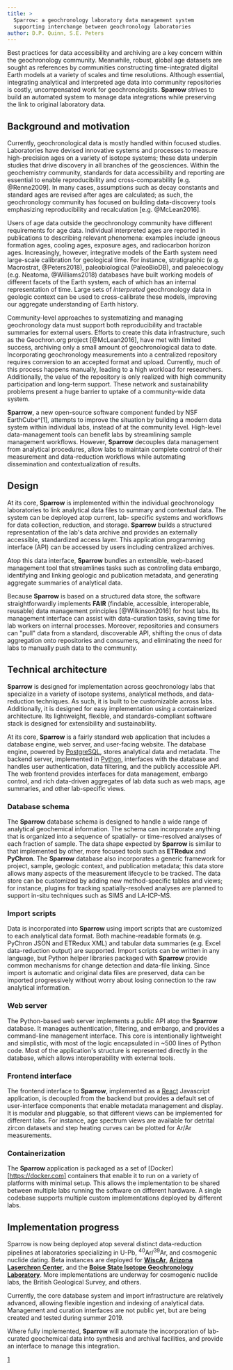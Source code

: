 ```yaml
---
title: >
  Sparrow: a geochronology laboratory data management system
  supporting interchange between geochronology laboratories
author: D.P. Quinn, S.E. Peters
---
```


Best practices for data accessibility and archiving are a key concern within
the geochronology community. Meanwhile, robust, global age datasets are sought
as references by communities constructing time-integrated digital Earth models
at a variety of scales and time resolutions. Although essential, integrating
analytical and interpreted age data into community repositories is costly,
uncompensated work for geochronologists. **Sparrow** strives to build an
automated system to manage data integrations while preserving the link to
original laboratory data.

## Background and motivation

Currently, geochronological data is mostly handled within focused studies.
Laboratories have devised innovative systems and processes to measure
high-precision ages on a variety of isotope systems; these data underpin
studies that drive discovery in all branches of the geosciences. Within the
geochemistry community, standards for data accessibility and reporting are
essential to enable reproducibility and cross-comparability [e.g. @Renne2009].
In many cases, assumptions such as decay constants and standard ages are
revised after ages are calculated; as such, the geochronology community has
focused on building data-discovery tools emphasizing reproducibility and
recalculation [e.g. @McLean2016].

Users of age data outside the geochronology community have different
requirements for age data. Individual interpreted ages are reported
in publications to describing relevant phenomena: examples include igneous
formation ages, cooling ages, exposure ages, and radiocarbon horizon ages.
Increasingly, however, integrative models of the Earth system need large-scale
calibration for geological time. For instance, stratigraphic (e.g.
Macrostrat, @Peters2018), paleobiological (PaleoBioDB), and
paleoecology (e.g. Neatoma, @Williams2018) databases have built working models
of different facets of the Earth system, each of which has an internal
representation of time. Large sets of *interpreted* geochronology data in
geologic context can be used to cross-calibrate these models, improving our
aggregate understanding of Earth history.

Community-level approaches to systematizing and managing geochronology data
must support both reproducibility and tractable summaries for external users.
Efforts to create this data infrastructure, such as the Geochron.org project
[@McLean2016], have met with limited success, archiving only a small amount
of geochronological data to date. Incorporating geochronology measurements into
a centralized repository requires conversion to an accepted format and upload.
Currently, much of this process happens manually, leading to a high workload
for researchers. Additionally, the value of the repository is only realized
with high community participation and long-term support.
These network and sustainability problems present a huge barrier to uptake
of a community-wide data system.

**Sparrow**, a new open-source software component funded by NSF EarthCube^[1],
attempts to improve the situation by building a modern data system
within individual labs, instead of at the community level. High-level data-management
tools can benefit labs by streamlining sample management workflows. However,
**Sparrow** decouples data management from analytical procedures, allow labs to
maintain complete control of their measurement and data-reduction workflows
while automating dissemination and contextualization of results.

## Design

At its core, **Sparrow** is implemented within the individual
geochronology laboratories to link analytical data files to summary and contextual data.
The system can be deployed atop current, lab-
specific systems and workflows for data collection, reduction, and storage.
**Sparrow** builds a structured representation of the lab's data archive
and provides an externally accessible, standardized access layer.
This application programming interface (API) can be accessed by users including
centralized archives.

Atop this data interface, **Sparrow** bundles an extensible, web-based
management tool that streamlines tasks such as controlling data embargo,
identifying and linking geologic and publication metadata, and generating
aggregate summaries of analytical data.

Because **Sparrow** is based on a structured data store, the software straightforwardly
implements **FAIR** (findable, accessible, interoperable, reusable) data management
principles [@Wilkinson2016] for host labs. Its management interface can assist with
data-curation tasks, saving time for lab workers on internal processes. Moreover,
repositories and consumers can "pull" data from a standard, discoverable API,
shifting the onus of data aggregation onto repositories and consumers, and
eliminating the need for labs to manually push data to the community.

## Technical architecture

**Sparrow** is designed for implementation across geochronology labs that
specialize in a variety of isotope systems, analytical methods, and
data-reduction techniques. As such, it is built to be customizable across labs.
Additionally, it is designed for easy implementation using a containerized
architecture. Its lightweight, flexible, and standards-compliant software stack
is designed for extensibility and sustainability.

At its core, **Sparrow** is a fairly standard web application that includes a
database engine, web server, and user-facing website.
The database engine, powered by [PostgreSQL](https://postgresql.org), stores
analytical data and metadata.
The backend server, implemented in [Python](https://www.python.org), interfaces
with the database and handles
user authentication, data filtering, and the publicly accessible API. The
web frontend provides interfaces for data management, embargo control,
and rich data-driven aggregates of lab data such as web maps, age summaries,
and other lab-specific views.

### Database schema

The **Sparrow** database schema is designed to handle a wide range of
analytical geochemical information. The schema can incorporate anything that is
organized into a sequence of spatially- or time-resolved analyses of each
fraction of sample. The data shape expected by **Sparrow** is similar to that
implemented by other, more focused tools such as **ETRedux** and **PyChron**.
The **Sparrow** database also incorporates a generic framework
for project, sample, geologic context, and
publication metadata; this data store allows many aspects of the measurement
lifecycle to be tracked. The data store can be customized by adding new
method-specific tables and views; for instance, plugins for tracking
spatially-resolved analyses are planned to support in-situ techniques such as
SIMS and LA-ICP-MS.

### Import scripts

Data is incorporated into **Sparrow** using import scripts that are customized
to each analytical data format. Both machine-readable formats (e.g. PyChron
JSON and ETRedux XML) and tabular data summaries (e.g. Excel data-reduction
output) are supported. Import scripts can be written in any language, but
Python helper libraries packaged with **Sparrow** provide common mechanisms for
change detection and data-file linking. Since import is automatic and original
data files are preserved, data can be imported progressively without worry
about losing connection to the raw analytical information.

### Web server

The Python-based web server implements a public API atop the **Sparrow** database.
It manages authentication, filtering, and embargo, and provides
a command-line management interface. This core is intentionally lightweight
and simplistic, with most of the logic encapsulated in ~500 lines of Python code.
Most of the application's structure is represented directly in the database,
which allows interoperability with external tools.

### Frontend interface

The frontend interface to **Sparrow**, implemented as
a [React](https://reactjs.org) Javascript application, is decoupled from the
backend but provides a default set of user-interface components that enable
metadata management and display. It is modular and pluggable, so that different
views can be implemented for different labs. For instance, age spectrum views
are available for detrital zircon datasets and step heating curves can be
plotted for Ar/Ar measurements.

### Containerization

The **Sparrow** application is packaged as a set of [Docker][https://docker.com]
containers that enable it to run on a variety of platforms with minimal setup.
This allows the implementation to be shared between multiple labs running the
software on different hardware. A single codebase supports
multiple custom implementations deployed by different labs.

## Implementation progress

Sparrow is now being deployed atop several distinct data-reduction pipelines
at laboratories specializing in U-Pb, $^{40}$Ar/$^{39}$Ar, and cosmogenic nuclide dating.
Beta instances are deployed for [**WiscAr**](https://sparrow-data.org/labs/wiscar),
[**Arizona Laserchron Center**](http://upbtoolbox.com), and the
[**Boise State Isotope Geochronology Laboratory**](http://sparrow.boisestate.edu).
More implementations are underway for cosmogenic nuclide labs, the British Geological
Survey, and others.

Currently, the core database system and import infrastructure are relatively
advanced, allowing flexible ingestion and indexing of analytical data. Management and
curation interfaces are not public yet, but are being created and tested
during summer 2019.

Where fully implemented, **Sparrow** will automate the incorporation of lab-curated
geochemical data into synthesis and archival facilities, and provide an interface
to manage this integration.

[1](https://sparrow-data.org)
